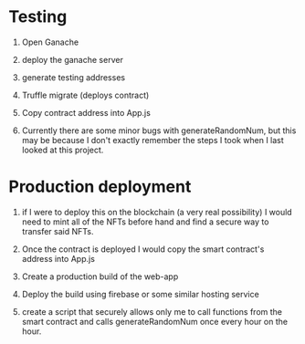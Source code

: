 # Testing

1. Open Ganache

2. deploy the ganache server

3. generate testing addresses

4. Truffle migrate (deploys contract)

6. Copy contract address into App.js

7. Currently there are some minor bugs with generateRandomNum, but this may be because I don't exactly remember the steps I took when I last looked at this project.

# Production deployment

1. if I were to deploy this on the blockchain (a very real possibility) I would need to mint all of the NFTs before hand and find a secure way to transfer said NFTs.

2. Once the contract is deployed I would copy the smart contract's address into App.js

3. Create a production build of the web-app

4. Deploy the build using firebase or some similar hosting service

5. create a script that securely allows only me to call functions from the smart contract and calls generateRandomNum once every hour on the hour.
